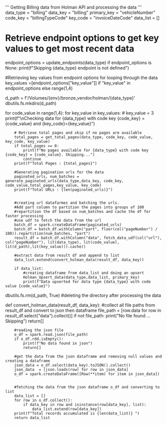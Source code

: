 '''
Getting Billing data from Holman API and processing the data
'''
data_type = "billing"
data_key = "billing"
primary_key = "vehicleNumber"
code_key = "billingTypeCode"
key_code = "invoiceDateCode"
data_list = []

# Retrieve endpoint options to get key values to get most recent data
endpoint_options = update_endpoints(data_type)
if endpoint_options is None:
    print(f"Skipping {data_type} endpoint is not defined")

#Retrieving key values from endpoint options for looping through the data
key_values =[endpoint_options["key_value"]] if "key_value" in endpoint_options else range(1,4)

d_path = f'/Volumes/{env}/bronze_vendor/holman/{data_type}'
dbutils.fs.mkdirs(d_path)

for code_value in range(1,4):
    for key_value in key_values:
    # key_value = 3
        print(f"\nChecking data for {data_type} with code key {code_key} = {code_value} and {key_code}={key_value}")

        # Retrieve total pages and skip if no pages are available
        total_pages = get_total_pages(data_type, code_key, code_value, key_code, key_value)
        if total_pages == 0:
            print(f"No pages available for {data_type} with code key {code_key} = {code_value}. Skipping...")
            continue
        print(f"Total Pages : {total_pages}")

        #Generating pagination urls for the data
        paginated_urls, num_batches = generate_paginated_urls(data_type,data_key, code_key, code_value,total_pages,key_value, key_code)
        print(f"Total URLs : {len(paginated_urls)}")

       
        #creating url datafarmes and batching the urls. 
        #Add part column to partition the pages into groups of 100
        #repartition the df based on num_batches and cache the df for faster processing
        #use udf to fetch the data from the url
        batch_df = spark.createDataFrame(paginated_urls)
        batch_df = batch_df.withColumn("part", floor(col("pageNumber") / 100)).repartition(num_batches, "part")
        result_df = batch_df.withColumn("data", fetch_data_udf(col("url"), col("pageNumber"), lit(data_type), lit(code_value), lit(d_path),lit(key_value))).cache()

        #extract data from result df and append to list
        data_list.extend(convert_holman_data(result_df, data_key))
        
        if data_list:
            #creating dataframe from data_list and doing an upsert
            Holman_Upsert_data(data_type,data_list, primary_key)
            print(f"Data upserted for data type {data_type} with code value {code_value}")
        

dbutils.fs.rm(d_path, True) #deleting the directory after processing the data



def convert_holman_data(result_df, data_key):
    #collect all file paths from result_df and convert to json then dataframe
        file_path = [row.data for row in result_df.select("data").collect()]
        if not file_path:
            print("No file found ... Skipping")
            return[]
        
        #reading the json file
        o_df = spark.read.json(file_path)
        if o_df.rdd.isEmpty():
            print(f"No data found in json")
            return[]

        #get the data from the json dataframe and removing null values and creating a dataframe
        json_data = o_df.select(data_key).toJSON().collect()
        json_data  = [json.loads(row) for row in json_data]
        o_df = spark.createDataFrame([Row(**item) for item in json_data])


        #fetching the data from the json dataframe o_df and converting to list
        data_list = []
        for row in o_df.collect():
            if data_key in row and isinstance(row[data_key], list):
                data_list.extend(row[data_key])
        print(f"Total records accumulated is {len(data_list)} ")
        return data_list



      
